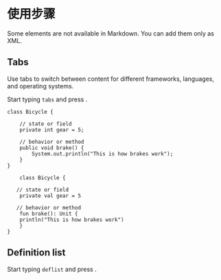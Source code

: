 # 使用步骤

Some elements are not available in Markdown.
You can add them only as XML.

## Tabs

Use tabs to switch between content for different frameworks, languages, and operating systems.

Start typing `tabs` and press <shortcut key="EditorTab"/>.

<tabs>
<tab title="Java">

```
class Bicycle {

    // state or field
    private int gear = 5;

    // behavior or method
    public void brake() {
        System.out.println("This is how brakes work");
    }
}
```
</tab>
<tab title="Kotlin">

```
    class Bicycle {

   // state or field
    private val gear = 5

   // behavior or method
    fun brake(): Unit {
    println("This is how brakes work")
    }
}
```
</tab>
</tabs>

## Definition list

Start typing `deflist` and press <shortcut key="EditorTab"/>.

<deflist>
    <def title="Instance">
         <include from="snippets-library.topic" element-id="instance"></include>
    </def>
</deflist>
